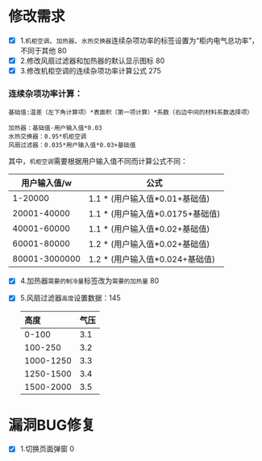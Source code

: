 # 修改需求

- [x] 1.`机柜空调`、`加热器`、`水热交换器`连续杂项功率的标签设置为“柜内电气总功率”，不同于其他 80
- [x] 2.修改风扇过滤器和加热器的默认显示图标 80
- [x] 3.修改机柜空调的连续杂项功率计算公式 275

### 连续杂项功率计算：

```text
基础值:温差（左下角计算项）*表面积（第一项计算）*系数（右边中间的材料系数选择项）

加热器：基础值-用户输入值*0.03
水热交换器：0.95*机柜空调
风扇过滤器：0.035*用户输入值*0.03+基础值
```

其中，`机柜空调`需要根据用户输入值不同而计算公式不同：

| 用户输入值/w  | 公式                             |
| ------------- | -------------------------------- |
| 1-20000       | 1.1 * (用户输入值*0.01+基础值)   |
| 20001-40000   | 1.1 * (用户输入值*0.0175+基础值) |
| 40001-60000   | 1.1 * (用户输入值*0.02+基础值)   |
| 60001-80000   | 1.2 * (用户输入值*0.02+基础值)   |
| 80001-3000000 | 1.2 * (用户输入值*0.024+基础值)  |



- [x] 4.加热器`需要的制冷量`标签改为`需要的加热量` 80

- [x] 5.风扇过滤器`高度`设置数据：145

  | 高度      | 气压 |
  | :-------- | ---- |
  | 0-100     | 3.1  |
  | 100-250   | 3.2  |
  | 1000-1250 | 3.3  |
  | 1250-1500 | 3.4  |
  | 1500-2000 | 3.5  |
  
  


# 漏洞BUG修复

- [x] 1.切换页面弹窗 0

